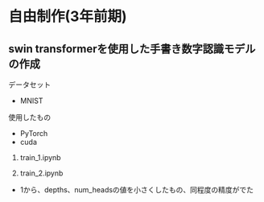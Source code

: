# 自由制作(3年前期)
## swin transformerを使用した手書き数字認識モデルの作成

データセット
- MNIST

使用したもの
- PyTorch
- cuda

1. train_1.ipynb

2. train_2.ipynb
- 1から、depths、num_headsの値を小さくしたもの、同程度の精度がでた
